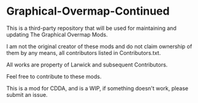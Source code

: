 # Graphical-Overmap-Continued

This is a third-party repository that will be used for maintaining and updating The Graphical Overmap Mods.

I am not the original creator of these mods and do not claim ownership of them by any means, all contributors listed in Contributors.txt.

All works are property of Larwick and subsequent Contributors.

Feel free to contribute to these mods.

This is a mod for CDDA, and is a WIP, if something doesn't work, please submit an issue.
